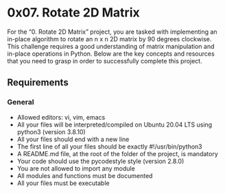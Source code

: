 # 0x07. Rotate 2D Matrix

For the “0. Rotate 2D Matrix” project, you are tasked with implementing an in-place algorithm to rotate an n x n 2D matrix by 90 degrees clockwise. This challenge requires a good understanding of matrix manipulation and in-place operations in Python. Below are the key concepts and resources that you need to grasp in order to successfully complete this project.

## Requirements

### General

 - Allowed editors: vi, vim, emacs
 - All your files will be interpreted/compiled on Ubuntu 20.04 LTS using python3 (version 3.8.10)
 - All your files should end with a new line
 - The first line of all your files should be exactly #!/usr/bin/python3
 - A README.md file, at the root of the folder of the project, is mandatory
 - Your code should use the pycodestyle style (version 2.8.0)
 - You are not allowed to import any module
 - All modules and functions must be documented
 - All your files must be executable